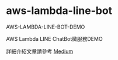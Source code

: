 # aws-lambda-line-bot
AWS-LAMBDA-LINE-BOT-DEMO

AWS Lambda LINE ChatBot微服務DEMO

詳細介紹文章請參考 [Medium](https://medium.com/@fkym08/aws-lambda-x-python-line-bot%E5%BE%AE%E6%9C%8D%E5%8B%99-i-aa4300fbcc2a)
